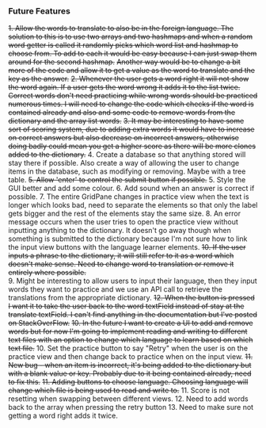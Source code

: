 ### Future Features

~~1. Allow the words to translate to also be in the foreign language. The solution to this is to use two arrays and two hashmaps and when a random word getter is called it randomly picks which word list and hashmap to choose from. To add to each it would be easy because I can just swap them around for the second hashmap.~~
 ~~Another way would be to change a bit more of the code and allow it to get a value as the word to translate and the key as the answer.~~ 
~~2. Whenever the user gets a word right it will not show the word again. If a user gets the word wrong it adds it to the list twice. Correct words don't need practicing while wrong words should be practiced numerous times. I will need to change the code which checks if the word is contained already and also and some code to remove words from the dictionary and the array list words.~~ 
~~3. It may be interesting to have some sort of scoring system, due to adding extra words it would have to increase on correct answers but also decrease on incorrect answers, otherwise doing badly could mean you get a higher score as there will be more clones added to the dictionary.~~ 
4. Create a database so that anything stored will stay there if possible. Also create a way of allowing the user to change items in the database, such as modifying or removing. Maybe with a tree table. 
~~5. Allow 'enter' to control the submit button if possible.~~ 
5. Style the GUI better and add some colour. 
6. Add sound when an answer is correct if possible. 
7. The entire GridPane changes in practice view when the text is longer which looks bad, need to separate the elements so that only the label gets bigger and the rest of the elements stay the same size. 
8. An error message occurs when the user tries to open the practice view without inputting anything to the dictionary. It doesn't go away though when something is submitted to the dictionary because I'm not sure how to link the input view buttons with the language learner elements. 
~~10. If the user inputs a phrase to the dictionary, it will still refer to it as a word which doesn't make sense. Need to change word to translation or remove it entirely where possible.~~  
9. Might be interesting to allow users to input their language, then they input words they want to practice and we use an API call to retrieve the translations from the appropriate dictionary.
~~12. When the button is pressed I want it to take the user back to the word textField instead of stay at the translate textField. I can't find anything in the documentation but I've posted on StackOverFlow.~~
~~10. In the future I want to create a UI to add and remove words but for now I'm going to implement reading and writing to different text files with an option to change which language to learn based on which text file.~~
10. Set the practice button to say "Retry" when the user is on the practice view and then change back to practice when on the input view.
~~11. New bug - when an item is incorrect, it's being added to the dictionary but with a blank value or key. Probably due to it being contained already, need to fix this.~~ 
~~11. Adding buttons to choose language. Choosing language will change which file is being used to read and write to.~~ 
11. Score is not resetting when swapping between different views.
12. Need to add words back to the array when pressing the retry button 
13. Need to make sure not getting a word right adds it twice. 